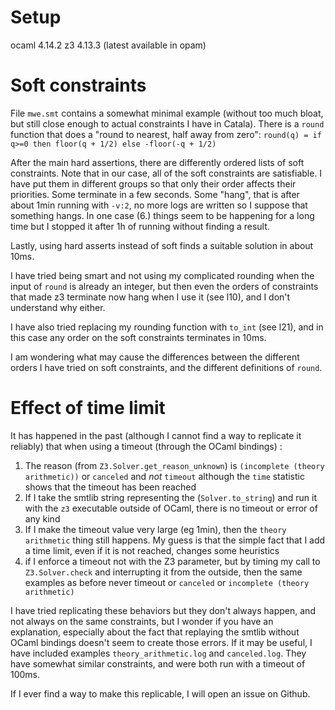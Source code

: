 # Setup
ocaml 4.14.2
z3 4.13.3 (latest available in opam)

# Soft constraints

File `mwe.smt` contains a somewhat minimal example (without too much bloat, but
still close enough to actual constraints I have in Catala).
There is a `round` function that does a "round to nearest, half away from zero":
`round(q) = if q>=0 then floor(q + 1/2) else -floor(-q + 1/2)`

After the main hard assertions, there are differently ordered lists of soft
constraints. Note that in our case, all of the soft constraints are
satisfiable. I have put them in different groups so that only their order
affects their priorities.
Some terminate in a few seconds. Some "hang", that is after about 1min running
with `-v:2`, no more logs are written so I suppose that something hangs.
In one case (6.) things seem to be happening for a long time but I stopped it
after 1h of running without finding a result.

Lastly, using hard asserts instead of soft finds a suitable solution in about
10ms.

I have tried being smart and not using my complicated rounding when the
input of `round` is already an integer, but then even the orders of constraints
that made z3 terminate now hang when I use it (see l10), and I don't understand
why either.

I have also tried replacing my rounding function with `to_int` (see l21), and
in this case any order on the soft constraints terminates in 10ms.

I am wondering what may cause the differences between the different orders I
have tried on soft constraints, and the different definitions of `round`.

# Effect of time limit

It has happened in the past (although I cannot find a way to replicate it
reliably) that when using a timeout (through the OCaml bindings) :
1. The reason (from `Z3.Solver.get_reason_unknown`) is `(incomplete (theory
   arithmetic))` or `canceled` and *not* `timeout` although the `time`
   statistic shows that the timeout has been reached
2. If I take the smtlib string representing the (`Solver.to_string`) and run it
   with the `z3` executable outside of OCaml, there is no timeout or error of
   any kind
3. If I make the timeout value very large (eg 1min), then the `theory
   arithmetic` thing still happens. My guess is that the simple fact that I add
   a time limit, even if it is not reached, changes some heuristics
4. if I enforce a timeout not with the Z3 parameter, but by timing my call to
   `Z3.Solver.check` and interrupting it from the outside, then the same
   examples as before never timeout or `canceled` or `incomplete (theory
   arithmetic)`

I have tried replicating these behaviors but they don't always happen, and not
always on the same constraints, but I wonder if you have an explanation,
especially about the fact that replaying the smtlib without OCaml bindings
doesn't seem to create those errors.
If it may be useful, I have included examples `theory_arithmetic.log` and
`canceled.log`. They have somewhat similar constraints, and were both run with
a timeout of 100ms.

If I ever find a way to make this replicable, I will open an issue on Github.


